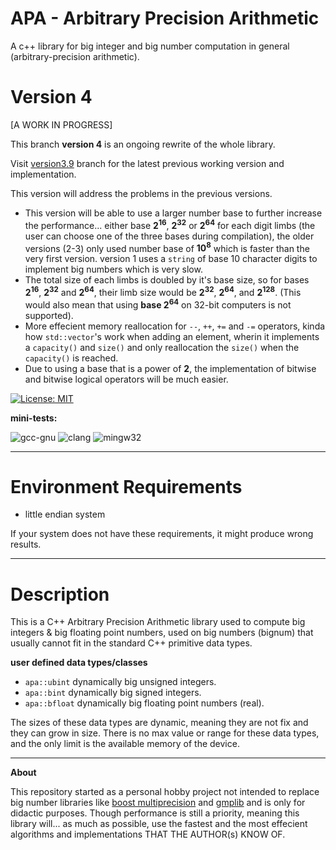 # APA - Arbitrary Precision Arithmetic

A c++ library for big integer and big number computation in general (arbitrary-precision arithmetic).

# Version 4

[A WORK IN PROGRESS]

This branch **version 4** is an ongoing rewrite of the whole library.

Visit [version3.9](https://github.com/mrdcvlsc/APA/tree/version_3.9) branch for the latest previous working version and implementation.

This version will address the problems in the previous versions.

- This version will be able to use a larger number base to further increase the performance... either base **2<sup>16</sup>**, **2<sup>32</sup>** or **2<sup>64</sup>** for each digit limbs (the user can choose one of the three bases during compilation), the older versions (2-3) only used number base of **10<sup>8</sup>** which is faster than the very first version. version 1 uses a ```string``` of base 10 character digits to implement big numbers which is very slow.
- The total size of each limbs is doubled by it's base size, so for bases **2<sup>16</sup>**, **2<sup>32</sup>** and **2<sup>64</sup>**, their limb size would be **2<sup>32</sup>**, **2<sup>64</sup>**, and **2<sup>128</sup>**. (This would also mean that using **base 2<sup>64</sup>** on 32-bit computers is not supported).
- More effecient memory reallocation for ```--```, ```++```, ```+=``` and ```-=``` operators, kinda how ```std::vector```'s work when adding an element, wherin it implements a ```capacity()``` and ```size()``` and only reallocation the ```size()``` when the ```capacity()``` is reached.
- Due to using a base that is a power of **2**, the implementation of bitwise and bitwise logical operators will be much easier.

<!-- ![build](https://github.com/mrdcvlsc/uint320/actions/workflows/build.yml/badge.svg) -->
[![License: MIT](https://img.shields.io/badge/License-MIT-green.svg)](https://opensource.org/licenses/MIT)

**mini-tests:**

![gcc-gnu](https://github.com/mrdcvlsc/APA/actions/workflows/gcc-gnu.yml/badge.svg)
![clang](https://github.com/mrdcvlsc/APA/actions/workflows/clang.yml/badge.svg)
![mingw32](https://github.com/mrdcvlsc/APA/actions/workflows/mingw64.yml/badge.svg)

-----

# Environment Requirements
- little endian system

If your system does not have these requirements, it might produce wrong results.

-----

# Description

This is a C++ Arbitrary Precision Arithmetic library used to compute big integers & big floating point numbers, used on big numbers (bignum) that usually cannot fit in the standard C++ primitive data types.

**user defined data types/classes**

- ```apa::ubint``` dynamically big unsigned integers.
- ```apa::bint``` dynamically big signed integers.
- ```apa::bfloat``` dynamically big floating point numbers (real).

The sizes of these data types are dynamic, meaning they are not fix and they can grow in size. There is no max value or range for these data types, and the only limit is the available memory of the device.

-----

**About**

This repository started as a personal hobby project not intended to replace big number libraries like [boost multiprecision](https://www.boost.org/doc/libs/1_72_0/libs/multiprecision/doc/html/index.html) and [gmplib](https://gmplib.org/) and is only for didactic purposes. Though performance is still a priority, meaning this library will... as much as possible, use the fastest and the most effecient algorithms and implementations THAT THE AUTHOR(s) KNOW OF.
